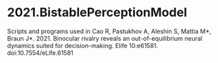 # 2021.BistablePerceptionModel
Scripts and programs used in 
Cao R, Pastukhov A, Aleshin S, Mattia M*, Braun J*. 2021. 
Binocular rivalry reveals an out-of-equilibrium neural dynamics suited for decision-making. 
Elife 10:e61581. 
doi:10.7554/eLife.61581
